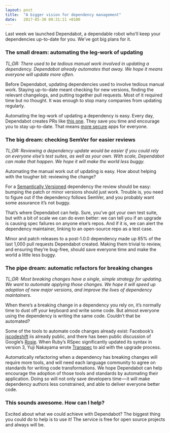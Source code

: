 ```yaml
---
layout: post
title:  "A bigger vision for dependency management"
date:   2017-05-30 09:31:11 +0100
---
```


Last week we launched Dependabot, a dependable robot who’ll keep your
dependencies up-to-date for you. We've got big plans for it.

### The small dream: automating the leg-work of updating
_TL;DR: There used to be tedious manual work involved in updating a dependency.
Dependabot already automates that away. We hope it means everyone will update
more often._

Before Dependabot, updating dependencies used to involve tedious manual work.
Staying up-to-date meant checking for new versions, finding the relevant
changelogs, and putting together pull requests. Most of it required time but no
thought. It was enough to stop many companies from updating regularly.

Automating the leg-work of updating a dependency is easy. Every day, Dependabot
creates PRs like [this one][moj-pr]. They save you time and encourage you to
stay up-to-date. That means [more secure][security-post] apps for everyone.

### The big dream: checking SemVer for easier reviews
_TL;DR: Reviewing a dependency update would be easier if you could rely on
everyone else’s test suites, as well as your own. With scale, Dependabot can
make that happen. We hope it will make the world less buggy._

Automating the manual work out of updating is easy. How about helping with the
tougher bit: reviewing the change?

For a [Semantically Versioned][semver] dependency the review should be easy:
bumping the patch or minor versions should just work. Trouble is, you need to
figure out if the dependency follows SemVer, and you probably want some
assurance it’s not buggy.

That’s where Dependabot can help. Sure, you’ve got your own test suite, but with
a bit of scale we can do even better: we can tell you if an upgrade is causing
spec failures on anyone else’s repos. And if it is, we can alert the dependency
maintainer, linking to an open-source repo as a test case.

Minor and patch releases to a post-1.0.0 dependency made up 85% of the last
1,000 pull requests Dependabot created. Making them trivial to review, and
ensuring they’re bug-free, should save everyone time and make the world a little
less buggy.

### The pipe dream: automatic refactors for breaking changes
_TL;DR: Most breaking changes have a single, simple strategy for updating. We
want to automate applying those changes. We hope it will speed up adoption of
new major versions, and improve the lives of dependency maintainers._

When there’s a breaking change in a dependency you rely on, it’s normally time
to dust off your keyboard and write some code. But almost everyone using the
dependency is writing the same code. Couldn’t that be automated?

Some of the tools to automate code changes already exist: Facebook’s
[jscodeshift][facebook-codeshift] iis already public, and there has been public
discussion of Google’s [Rosie][google-rosie]. When Ruby’s RSpec significantly
updated its syntax in version 3, Yuji Nakayama wrote [Transpec][transpec] to aid
with the upgrade process.

Automatically refactoring  when a dependency has breaking changes will require
more tools, and will need each language community to agree on standards for
writing code transformations. We hope Dependabot can help encourage the adoption
of those tools and standards by automating their application. Doing so will not
only save developers time — it will make dependency authors less constrained,
and able to deliver everyone better code.

### This sounds awesome. How can I help?
Excited about what we could achieve with Dependabot? The biggest thing you could
do to help is to use it! The service is free for open source projects and always
will be.

[moj-pr]: https://github.com/ministryofjustice/prison-visits-2/pull/871
[security-post]: the-latest-dependency-version-is-probably-the-most-secure
[semver]: http://semver.org/
[google-rosie]: https://cacm.acm.org/magazines/2016/7/204032-why-google-stores-billions-of-lines-of-code-in-a-single-repository/pdf
[facebook-codeshift]: https://github.com/facebook/jscodeshift
[transpec]: http://yujinakayama.me/transpec/

